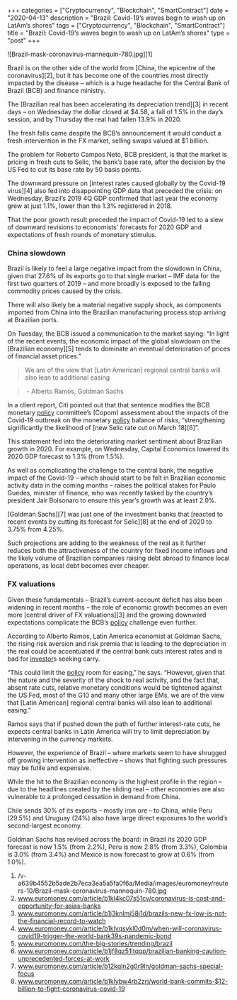 +++
categories = ["Cryptocurrency", "Blockchain", "SmartContract"]
date = "2020-04-13"
description = "Brazil: Covid-19’s waves begin to wash up on LatAm’s shores"
tags = ["Cryptocurrency", "Blockchain", "SmartContract"]
title = "Brazil: Covid-19’s waves begin to wash up on LatAm’s shores"
type = "post"
+++

![Brazil-mask-coronavirus-mannequin-780.jpg][1]

  

Brazil is on the other side of the world from [China, the epicentre of
the coronavirus][2], but it has become one of the countries most
directly impacted by the disease – which is a huge headache for the
Central Bank of Brazil (BCB) and finance ministry.

The [Brazilian real has been accelerating its depreciation trend][3] in
recent days – on Wednesday the dollar closed at $4.58, a fall of 1.5% in
the day’s session, and by Thursday the real had fallen 13.9% in 2020.

The fresh falls came despite the BCB’s announcement it would conduct a
fresh intervention in the FX market, selling swaps valued at $1 billion.

The problem for Roberto Campos Neto, BCB president, is that the market
is pricing in fresh cuts to Selic, the bank’s base rate, after the
decision by the US Fed to cut its base rate by 50 basis points.

The downward pressure on [interest rates caused globally by the Covid-19
virus][4] also fed into disappointing GDP data that preceded the crisis:
on Wednesday, Brazil’s 2019 4Q GDP confirmed that last year the economy
grew at just 1.1%, lower than the 1.3% registered in 2018.

That the poor growth result preceded the impact of Covid-19 led to a
slew of downward revisions to economists’ forecasts for 2020 GDP and
expectations of fresh rounds of monetary stimulus.

### China slowdown

Brazil is likely to feel a large negative impact from the slowdown in
China, given that 27.6% of its exports go to that single market – IMF
data for the first two quarters of 2019 – and more broadly is exposed to
the falling commodity prices caused by the crisis.

There will also likely be a material negative supply shock, as
components imported from China into the Brazilian manufacturing process
stop arriving at Brazilian ports.

On Tuesday, the BCB issued a communication to the market saying: “In
light of the recent events, the economic impact of the global slowdown
on the [Brazilian economy][5] tends to dominate an eventual
deterioration of prices of financial asset prices.”

  

> We are of the view that [Latin American] regional central banks will
also lean to additional easing  
>

>

>  - Alberto Ramos, Goldman Sachs

  

In a client report, Citi pointed out that that sentence modifies the BCB
monetary [policy](https://www.fintechee.com/policy/) committee’s (Copom) assessment about the impacts of the
Covid-19 outbreak on the monetary [policy](https://www.fintechee.com/policy/) balance of risks,
“strengthening significantly the likelihood of [new Selic rate cut on
March 18][6]”.

This statement fed into the deteriorating market sentiment about
Brazilian growth in 2020. For example, on Wednesday, Capital Economics
lowered its 2020 GDP forecast to 1.3% (from 1.5%).

As well as complicating the challenge to the central bank, the negative
impact of the Covid-19 – which should start to be felt in Brazilian
economic activity data in the coming months – raises the political
stakes for Paulo Guedes, minister of finance, who was recently tasked by
the country’s president Jair Bolsonaro to ensure this year’s growth was
at least 2.0%.

[Goldman Sachs][7] was just one of the investment banks that [reacted to
recent events by cutting its forecast for Selic][8] at the end of 2020
to 3.75% from 4.25%.

Such projections are adding to the weakness of the real as it further
reduces both the attractiveness of the country for fixed income inflows
and the likely volume of Brazilian companies raising debt abroad to
finance local operations, as local debt becomes ever cheaper.

### FX valuations

Given these fundamentals – Brazil’s current-account deficit has also
been widening in recent months – the role of economic growth becomes an
even more [central driver of FX valuations][3] and the growing downward
expectations complicate the BCB’s [policy](https://www.fintechee.com/policy/) challenge even further.

According to Alberto Ramos, Latin America economist at Goldman Sachs,
the rising risk aversion and risk premia that is leading to the
depreciation in the real could be accentuated if the central bank cuts
interest rates and is bad for [investor](https://www.fintechee.com/tutorial-for-forex-trading/investor-mode/)s seeking carry.

“This could limit the [policy](https://www.fintechee.com/policy/) room for easing,” he says. “However, given
that the nature and the severity of the shock to real activity, and the
fact that, absent rate cuts, relative monetary conditions would be
tightened against the US Fed, most of the G10 and many other large EMs,
we are of the view that [Latin American] regional central banks will
also lean to additional easing.”

Ramos says that if pushed down the path of further interest-rate cuts,
he expects central banks in Latin America will try to limit depreciation
by intervening in the currency markets.

However, the experience of Brazil – where markets seem to have shrugged
off growing intervention as ineffective – shows that fighting such
pressures may be futile and expensive.

While the hit to the Brazilian economy is the highest profile in the
region – due to the headlines created by the sliding real – other
economies are also vulnerable to a prolonged cessation in demand from
China.

Chile sends 30% of its exports – mostly iron ore – to China, while Peru
(29.5%) and Uruguay (24%) also have large direct exposures to the
world’s second-largest economy.

Goldman Sachs has revised across the board: in Brazil its 2020 GDP
forecast is now 1.5% (from 2.2%), Peru is now 2.8% (from 3.3%), Colombia
is 3.0% (from 3.4%) and Mexico is now forecast to grow at 0.6% (from
1.0%).

  

   1. /v-a639b4552b5ade2b7eca3ea5a5fa0f6a/Media/images/euromoney/reuters-10/Brazil-mask-coronavirus-mannequin-780.jpg
   2. www.euromoney.com/article/b1kl4kc07s51cv/coronavirus-is-cost-and-opportunity-for-asias-banks
   3. www.euromoney.com/article/b1j3knlmj58j1d/brazils-new-fx-low-is-not-the-financial-record-to-watch
   4. www.euromoney.com/article/b1klyqsykl0d0m/when-will-coronavirus-covid19-trigger-the-world-bank39s-pandemic-bond
   5. www.euromoney.com/the-big-stories/trending/brazil
   6. www.euromoney.com/article/b1jf8qz51ltqqp/brazilian-banking-caution-unprecedented-forces-at-work
   7. www.euromoney.com/article/b12kqln2g0r9ln/goldman-sachs-special-focus
   8. www.euromoney.com/article/b1klybw4rb2zrj/world-bank-commits-$12-billion-to-fight-coronavirus-covid-19